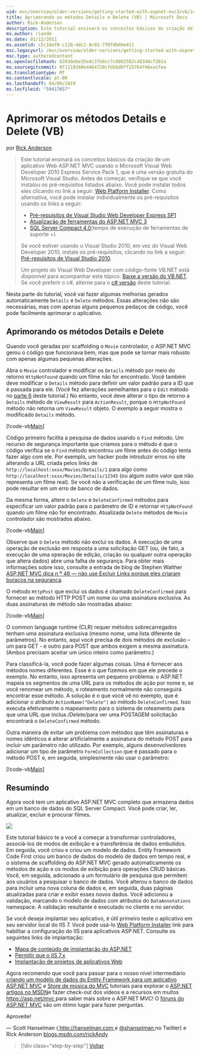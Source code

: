 ```yaml
---
uid: mvc/overview/older-versions/getting-started-with-aspnet-mvc3/vb/improving-the-details-and-delete-methods
title: Aprimorando os métodos Details e Delete (VB) | Microsoft Docs
author: Rick-Anderson
description: Este tutorial ensinará os conceitos básicos da criação de um aplicativo Web ASP.NET MVC usando o Microsoft Visual Web Developer 2010 Express Service Pack 1, que é...
ms.author: riande
ms.date: 01/12/2011
ms.assetid: c5c14ef0-c128-4dc1-8c01-7f0fdb09e411
msc.legacyurl: /mvc/overview/older-versions/getting-started-with-aspnet-mvc3/vb/improving-the-details-and-delete-methods
msc.type: authoredcontent
ms.openlocfilehash: 63930ebe35e4c37e0cc7c0882582c48348cf201a
ms.sourcegitcommit: 0f1119340e4464720cfd16d0ff15764746ea1fea
ms.translationtype: MT
ms.contentlocale: pt-BR
ms.lasthandoff: 04/09/2019
ms.locfileid: "59417657"
---
```

# <a name="improving-the-details-and-delete-methods-vb"></a>Aprimorar os métodos Details e Delete (VB)

por [Rick Anderson]((https://twitter.com/RickAndMSFT))

> Este tutorial ensinará os conceitos básicos da criação de um aplicativo Web ASP.NET MVC usando o Microsoft Visual Web Developer 2010 Express Service Pack 1, que é uma versão gratuita do Microsoft Visual Studio. Antes de começar, verifique se que você instalou os pré-requisitos listados abaixo. Você pode instalar todos eles clicando no link a seguir: [Web Platform Installer](https://www.microsoft.com/web/gallery/install.aspx?appid=VWD2010SP1Pack). Como alternativa, você pode instalar individualmente os pré-requisitos usando os links a seguir:
> 
> - [Pré-requisitos de Visual Studio Web Developer Express SP1](https://www.microsoft.com/web/gallery/install.aspx?appid=VWD2010SP1Pack)
> - [Atualização de ferramentas do ASP.NET MVC 3](https://www.microsoft.com/web/gallery/install.aspx?appsxml=&amp;appid=MVC3)
> - [SQL Server Compact 4.0](https://www.microsoft.com/web/gallery/install.aspx?appid=SQLCE;SQLCEVSTools_4_0)(tempo de execução de ferramentas de suporte +)
> 
> Se você estiver usando o Visual Studio 2010, em vez do Visual Web Developer 2010, instale os pré-requisitos, clicando no link a seguir: [Pré-requisitos de Visual Studio 2010](https://www.microsoft.com/web/gallery/install.aspx?appsxml=&amp;appid=VS2010SP1Pack).
> 
> Um projeto do Visual Web Developer com código-fonte VB.NET está disponível para acompanhar este tópico. [Baixe a versão do VB.NET](https://code.msdn.microsoft.com/Introduction-to-MVC-3-10d1b098). Se você preferir o c#, alterne para o [c# versão](../cs/improving-the-details-and-delete-methods.md) deste tutorial.


Nesta parte do tutorial, você vai fazer algumas melhorias gerados automaticamente `Details` e `Delete` métodos. Essas alterações não são necessárias, mas com apenas alguns pequenos pedaços de código, você pode facilmente aprimorar o aplicativo.

## <a name="improving-the-details-and-delete-methods"></a>Aprimorando os métodos Details e Delete

Quando você geradas por scaffolding o `Movie` controlador, o ASP.NET MVC gerou o código que funcionava bem, mas que pode se tornar mais robusto com apenas algumas pequenas alterações.

Abra o `Movie` controlador e modificar os `Details` método por meio do retorno `HttpNotFound` quando um filme não for encontrado. Você também deve modificar o `Details` método para definir um valor padrão para a ID que é passada para ele. (Você fez alterações semelhantes para o `Edit` método no [parte 6](examining-the-edit-methods-and-edit-view.md) deste tutorial.) No entanto, você deve alterar o tipo de retorno a `Details` método de `ViewResult` para `ActionResult`, porque o `HttpNotFound` método não retorna um `ViewResult` objeto. O exemplo a seguir mostra o modificado `Details` método.

[!code-vb[Main](improving-the-details-and-delete-methods/samples/sample1.vb)]

Código primeiro facilita a pesquisa de dados usando o `Find` método. Um recurso de segurança importante que criamos para o método é que o código verifica se o `Find` método encontrou um filme antes do código tenta fazer algo com ele. Por exemplo, um hacker pode introduzir erros no site alterando a URL criada pelos links de `http://localhost:xxxx/Movies/Details/1` para algo como `http://localhost:xxxx/Movies/Details/12345` (ou algum outro valor que não representa um filme real). Se você não a verificação de um filme nulo, isso pode resultar em um erro de banco de dados.

Da mesma forma, altere o `Delete` e `DeleteConfirmed` métodos para especificar um valor padrão para o parâmetro de ID e retornar `HttpNotFound` quando um filme não for encontrado. Atualizada `Delete` métodos de `Movie` controlador são mostrados abaixo.

[!code-vb[Main](improving-the-details-and-delete-methods/samples/sample2.vb)]

Observe que o `Delete` método não exclui os dados. A execução de uma operação de exclusão em resposta a uma solicitação GET (ou, de fato, a execução de uma operação de edição, criação ou qualquer outra operação que altera dados) abre uma falha de segurança. Para obter mais informações sobre isso, consulte a entrada de blog de Stephen Walther [ASP.NET MVC dica n º 46 — não use Excluir Links porque eles criaram buracos na segurança](http://stephenwalther.com/blog/archive/2009/01/21/asp.net-mvc-tip-46-ndash-donrsquot-use-delete-links-because.aspx).

O método `HttpPost` que exclui os dados é chamado `DeleteConfirmed` para fornecer ao método HTTP POST um nome ou uma assinatura exclusiva. As duas assinaturas de método são mostradas abaixo:

[!code-vb[Main](improving-the-details-and-delete-methods/samples/sample3.vb)]

O common language runtime (CLR) requer métodos sobrecarregados tenham uma assinatura exclusiva (mesmo nome, uma lista diferente de parâmetros). No entanto, aqui você precisa de dois métodos de exclusão – um para GET - e outro para POST que ambos exigem a mesma assinatura. (Ambos precisam aceitar um único inteiro como parâmetro.)

Para classificá-la, você pode fazer algumas coisas. Uma é fornecer aos métodos nomes diferentes. Esse é o que fizemos em que ele precede o exemplo. No entanto, isso apresenta um pequeno problema: o ASP.NET mapeia os segmentos de uma URL para os métodos de ação por nome e, se você renomear um método, o roteamento normalmente não conseguirá encontrar esse método. A solução é o que você vê no exemplo, que é adicionar o atributo `ActionName("Delete")` ao método `DeleteConfirmed`. Isso executa efetivamente o mapeamento para o sistema de roteamento para que uma URL que inclua <em>/Delete/</em>para ver uma POSTAGEM solicitação encontrará o `DeleteConfirmed` método.

Outra maneira de evitar um problema com métodos que têm assinaturas e nomes idênticos é alterar artificialmente a assinatura do método POST para incluir um parâmetro não utilizado. Por exemplo, alguns desenvolvedores adicionar um tipo de parâmetro `FormCollection` que é passado para o método POST e, em seguida, simplesmente não usar o parâmetro:

[!code-vb[Main](improving-the-details-and-delete-methods/samples/sample4.vb)]

## <a name="wrapping-up"></a>Resumindo

Agora você tem um aplicativo ASP.NET MVC completo que armazena dados em um banco de dados do SQL Server Compact. Você pode criar, ler, atualizar, excluir e procurar filmes.

![](improving-the-details-and-delete-methods/_static/image1.png)

Este tutorial básico te a você a começar a transformar controladores, associá-los de modos de exibição e a transferência de dados embutidos. Em seguida, você criou e criou um modelo de dados. Entity Framework Code First criou um banco de dados do modelo de dados em tempo real, e o sistema de scaffolding do ASP.NET MVC gerado automaticamente os métodos de ação e os modos de exibição para operações CRUD básicas. Você, em seguida, adicionado a um formulário de pesquisa que permitem aos usuários a pesquisar o banco de dados. Você alterou o banco de dados para incluir uma nova coluna de dados e, em seguida, duas páginas atualizadas para criar e exibir esses novos dados. Você adicionou a validação, marcando o modelo de dados com atributos do `DataAnnotations` namespace. A validação resultante é executado no cliente e no servidor.

Se você deseja implantar seu aplicativo, é útil primeiro teste o aplicativo em seu servidor local do IIS 7. Você pode usá-lo [Web Platform Installer](https://www.microsoft.com/web/gallery/install.aspx?appsxml=&amp;appid=ASPNET;) link para habilitar a configuração do IIS para aplicativos ASP.NET. Consulte os seguintes links de implantação:

- [Mapa de conteúdo de implantação do ASP.NET](https://msdn.microsoft.com/library/dd394698.aspx)
- [Permitir que o IIS 7.x](https://blogs.msdn.com/b/rickandy/archive/2011/03/14/enabling-iis-7-x-on-windows-7-vista-sp1-windows-2008-windows-2008-r2.aspx)
- [Implantação de projetos de aplicativos Web](https://msdn.microsoft.com/library/dd394698.aspx)

Agora recomendo que você para passar para o nosso nível intermediário [criando um modelo de dados do Entity Framework para um aplicativo ASP.NET MVC](../../../getting-started/getting-started-with-ef-using-mvc/creating-an-entity-framework-data-model-for-an-asp-net-mvc-application.md) e [Store de música do MVC](../../mvc-music-store/mvc-music-store-part-1.md) tutoriais para explorar o [ASP.NET artigos no MSDN](https://msdn.microsoft.com/library/gg416514(VS.98).aspx)e fazer check-out dos vídeos e a recursos em muitos [ https://asp.net/mvc ](https://asp.net/mvc) para saber mais sobre o ASP.NET MVC! O [fóruns do ASP.NET MVC](https://forums.asp.net/1146.aspx) são um ótimo lugar para fazer perguntas.

Aproveite!

— Scott Hanselman ([ http://hanselman.com ](http://hanselman.com) e [ @shanselman ](http://twitter.com/shanselman) no Twitter) e Rick Anderson [blogs.msdn.com/rickAndy](https://blogs.msdn.com/rickAndy)

> [!div class="step-by-step"]
> [Voltar](adding-validation-to-the-model.md)
